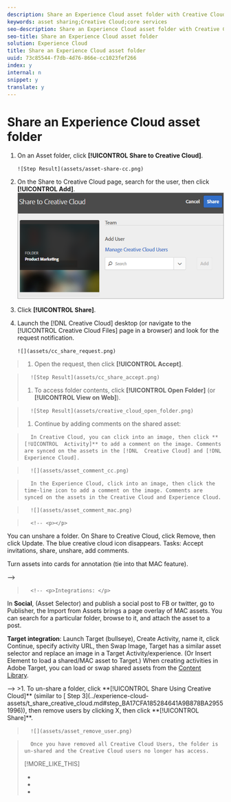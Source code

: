 ```yaml
---
description: Share an Experience Cloud asset folder with Creative Cloud users.
keywords: asset sharing;Creative Cloud;core services
seo-description: Share an Experience Cloud asset folder with Creative Cloud users.
seo-title: Share an Experience Cloud asset folder
solution: Experience Cloud
title: Share an Experience Cloud asset folder
uuid: 73c85544-f7db-4d76-866e-cc1023fef266
index: y
internal: n
snippet: y
translate: y
---
```


# Share an Experience Cloud asset folder


1. On an Asset folder, click **[!UICONTROL  Share to Creative Cloud]**.

       ![Step Result](assets/asset-share-cc.png) 
1. On the Share to Creative Cloud page, search for the user, then click **[!UICONTROL  Add]**.
   ![](assets/asset-share-cc-page.png) 

1. Click **[!UICONTROL  Share]**.
1. Launch the [!DNL  Creative Cloud] desktop (or navigate to the [!UICONTROL  Creative Cloud Files] page in a browser) and look for the request notification.

       ![](assets/cc_share_request.png) 
>1. Open the request, then click **[!UICONTROL  Accept]**.

>       ![Step Result](assets/cc_share_accept.png) 
>1. To access folder contents, click **[!UICONTROL  Open Folder]** (or **[!UICONTROL  View on Web]**).

>       ![Step Result](assets/creative_cloud_open_folder.png) 
>1. Continue by adding comments on the shared asset:

>       In Creative Cloud, you can click into an image, then click **[!UICONTROL  Activity]** to add a comment on the image. Comments are synced on the assets in the [!DNL  Creative Cloud] and [!DNL  Experience Cloud]. 

>       ![](assets/asset_comment_cc.png) 

>       In the Experience Cloud, click into an image, then click the time-line icon to add a comment on the image. Comments are synced on the assets in the Creative Cloud and Experience Cloud. 

>       ![](assets/asset_comment_mac.png) 

>       <!-- <p></p> 
<p>You can unshare a folder. On Share to Creative Cloud, click Remove, then click Update. The blue creative cloud icon disappears. Tasks: Accept invitations, share, unshare, add comments. </p> 
<p>Turn assets into cards for annotation (tie into that MAC feature). </p> -->

>       <!-- <p>Integrations: </p> 
<p>In <b>Social</b>, (Asset Selector) and publish a social post to FB or twitter, go to Publisher, the Import from Assets brings a page overlay of MAC assets. You can search for a particular folder, browse to it, and attach the asset to a post. </p> 
<p> <b>Target integration</b>: Launch Target (bullseye), Create Activity, name it, click Continue, specify activity URL, then Swap Image, Target has a similar asset selector and replace an image in a Target Activity/experience. (Or Insert Element to load a shared/MAC asset to Target.) When creating activities in <span class="keyword"> Adobe Target</span>, you can load or swap shared assets from the <a href="https://marketing.adobe.com/resources/help/en_US/target/target/c_manage_content.html" format="https" scope="external"> Content Library</a>. </p> -->
>1. To un-share a folder, click **[!UICONTROL  Share Using Creative Cloud]** (similar to [ Step 3](../experience-cloud-assets/t_share_creative_cloud.md#step_BA17CFA185284641A9B878BA29551996)), then remove users by clicking X, then click **[!UICONTROL  Share]**.

>       ![](assets/asset_remove_user.png) 

>       Once you have removed all Creative Cloud Users, the folder is un-shared and the Creative Cloud users no longer has access. 
>[!MORE_LIKE_THIS]
>
>* [  ](http://helpx.adobe.com/creative-cloud/help/sync-files.html)
>* [  ](http://helpx.stage.adobe.com/creative-cloud/help/collaboration.html)
>* [  ](http://helpx.stage.adobe.com/creative-cloud/help/collaboration-faq.html)
